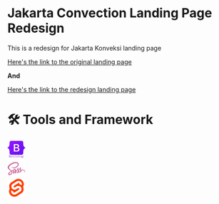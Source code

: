 # Jakarta Convection Landing Page Redesign

This is a redesign for Jakarta Konveksi landing page

[Here's the link to the original landing page](https://www.konveksijakarta.com/)

**And**

[Here's the link to the redesign landing page](https://jakarta-convection-redesign.netlify.app/)


# :hammer_and_wrench: Tools and Framework

<div>
<img src="https://github.com/devicons/devicon/blob/master/icons/bootstrap/bootstrap-original-wordmark.svg" width="40" height="40">
<br>
<img src="https://github.com/devicons/devicon/blob/master/icons/sass/sass-original.svg" width="40" height="40">
<br>
<img src="https://github.com/devicons/devicon/blob/master/icons/svelte/svelte-original.svg" width="40" height="40">
</div>
